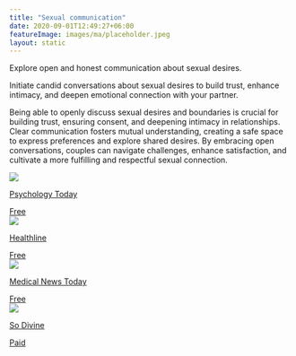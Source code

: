 ```yaml
---
title: "Sexual communication"
date: 2020-09-01T12:49:27+06:00
featureImage: images/ma/placeholder.jpeg
layout: static
---
```


Explore open and honest communication about sexual desires.

Initiate candid conversations about sexual desires to build trust, enhance intimacy, and deepen emotional connection with your partner.

Being able to openly discuss sexual desires and boundaries is crucial for building trust, ensuring consent, and deepening intimacy in relationships. Clear communication fosters mutual understanding, creating a safe space to express preferences and explore shared desires. By embracing open conversations, couples can navigate challenges, enhance satisfaction, and cultivate a more fulfilling and respectful sexual connection.

<a class="ma-link" href="https://www.psychologytoday.com/us/blog/talking-apes/202202/what-partners-need-know-about-each-others-sexual-goals"><div class="ma-card ma-card-Health"><div class="ma-icon"><img src ="/images/icon-check.png"/></div><div class="ma-name"><p>Psychology Today</p></div><div class="ma-paid-text"><span>Free</span></div></div></a><a class="ma-link" href="https://www.healthline.com/health/healthy-sex-partner-communication#frequency"><div class="ma-card ma-card-Health"><div class="ma-icon"><img src ="/images/icon-check.png"/></div><div class="ma-name"><p>Healthline</p></div><div class="ma-paid-text"><span>Free</span></div></div></a><a class="ma-link" href="https://www.medicalnewstoday.com/articles/how-to-talk-about-sex-with-your-partner#why-it-matters"><div class="ma-card ma-card-Health"><div class="ma-icon"><img src ="/images/icon-check.png"/></div><div class="ma-name"><p>Medical News Today</p></div><div class="ma-paid-text"><span>Free </span></div></div></a><a class="ma-link" href="https://www.awin1.com/cread.php?awinmid=28367&awinaffid=1198638&ued=https%3A%2F%2Fso-divine.com%2F"><div class="ma-card ma-card-Health"><div class="ma-icon"><img src ="/images/icon-pound.png"/></div><div class="ma-name"><p>So Divine</p></div><div class="ma-paid-text"><span>Paid</span></div></div></a>  

<br/><br/>






